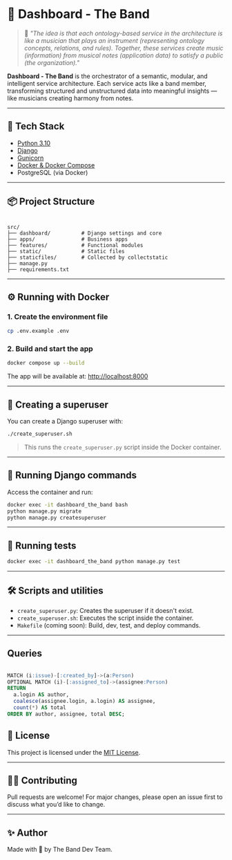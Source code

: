 # 🎸 Dashboard - The Band

> 🧠 *"The idea is that each ontology-based service in the architecture is like a musician that plays an instrument (representing ontology concepts, relations, and rules). Together, these services create music (information) from musical notes (application data) to satisfy a public (the organization)."*

**Dashboard - The Band** is the orchestrator of a semantic, modular, and intelligent service architecture. Each service acts like a band member, transforming structured and unstructured data into meaningful insights — like musicians creating harmony from notes.

---

## 🚀 Tech Stack

- [Python 3.10](https://www.python.org/)
- [Django](https://www.djangoproject.com/)
- [Gunicorn](https://gunicorn.org/)
- [Docker & Docker Compose](https://docs.docker.com/)
- PostgreSQL (via Docker)

---

## 📦 Project Structure

```

src/
├── dashboard/          # Django settings and core
├── apps/               # Business apps
├── features/           # Functional modules
├── static/             # Static files
├── staticfiles/        # Collected by collectstatic
├── manage.py
├── requirements.txt

````

---

## ⚙️ Running with Docker

### 1. Create the environment file

```bash
cp .env.example .env
````

### 2. Build and start the app

```bash
docker compose up --build
```

The app will be available at: [http://localhost:8000](http://localhost:8000)

---

## 👤 Creating a superuser

You can create a Django superuser with:

```bash
./create_superuser.sh
```

> This runs the `create_superuser.py` script inside the Docker container.

---

## 🐍 Running Django commands

Access the container and run:

```bash
docker exec -it dashboard_the_band bash
python manage.py migrate
python manage.py createsuperuser
```

---

## 🧪 Running tests

```bash
docker exec -it dashboard_the_band python manage.py test
```

---

## 🛠️ Scripts and utilities

* `create_superuser.py`: Creates the superuser if it doesn't exist.
* `create_superuser.sh`: Executes the script inside the container.
* `Makefile` (coming soon): Build, dev, test, and deploy commands.

---

## Queries
```sql

MATCH (i:issue)-[:created_by]->(a:Person)
OPTIONAL MATCH (i)-[:assigned_to]->(assignee:Person)
RETURN 
  a.login AS author, 
  coalesce(assignee.login, a.login) AS assignee, 
  count(*) AS total
ORDER BY author, assignee, total DESC;

```

## 📁 License

This project is licensed under the [MIT License](LICENSE).

---

## 🙋‍♂️ Contributing

Pull requests are welcome! For major changes, please open an issue first to discuss what you’d like to change.

---

## ✨ Author

Made with 💙 by The Band Dev Team.

